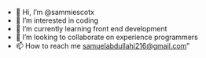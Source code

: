 - 👋 Hi, I’m @sammiescotx
- 👀 I’m interested in coding 
- 🌱 I’m currently learning front end development
- 💞️ I’m looking to collaborate on experience programmers
- 📫 How to reach me samuelabdullahi216@gmail.com”

<!---
sammiescotx/sammiescotx is a ✨ special ✨ repository because its `README.md` (this file) appears on your GitHub profile.
You can click the Preview link to take a look at your changes.
--->
